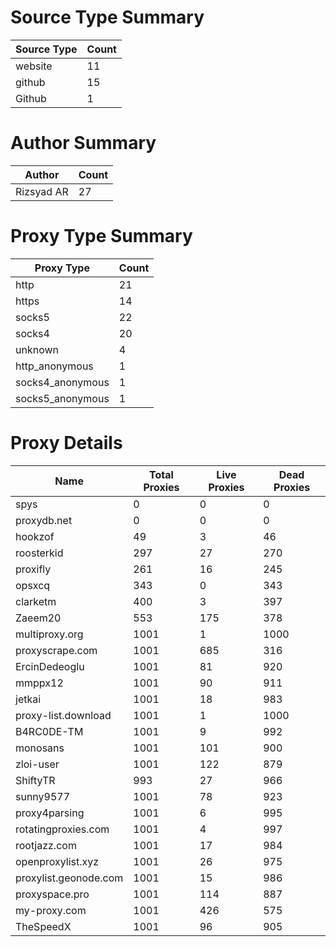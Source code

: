 # Source Type Summary

| Source Type | Count |
|-------------|-------|
| website | 11 |
| github | 15 |
| Github | 1 |


# Author Summary

| Author | Count |
|--------|-------|
| Rizsyad AR | 27 |


# Proxy Type Summary

| Proxy Type | Count |
|------------|-------|
| http | 21 |
| https | 14 |
| socks5 | 22 |
| socks4 | 20 |
| unknown | 4 |
| http_anonymous | 1 |
| socks4_anonymous | 1 |
| socks5_anonymous | 1 |


# Proxy Details

| Name | Total Proxies | Live Proxies | Dead Proxies |
|------|---------------|--------------|---------------|
| spys | 0 | 0 | 0 |
| proxydb.net | 0 | 0 | 0 |
| hookzof | 49 | 3 | 46 |
| roosterkid | 297 | 27 | 270 |
| proxifly | 261 | 16 | 245 |
| opsxcq | 343 | 0 | 343 |
| clarketm | 400 | 3 | 397 |
| Zaeem20 | 553 | 175 | 378 |
| multiproxy.org | 1001 | 1 | 1000 |
| proxyscrape.com | 1001 | 685 | 316 |
| ErcinDedeoglu | 1001 | 81 | 920 |
| mmppx12 | 1001 | 90 | 911 |
| jetkai | 1001 | 18 | 983 |
| proxy-list.download | 1001 | 1 | 1000 |
| B4RC0DE-TM | 1001 | 9 | 992 |
| monosans | 1001 | 101 | 900 |
| zloi-user | 1001 | 122 | 879 |
| ShiftyTR | 993 | 27 | 966 |
| sunny9577 | 1001 | 78 | 923 |
| proxy4parsing | 1001 | 6 | 995 |
| rotatingproxies.com | 1001 | 4 | 997 |
| rootjazz.com | 1001 | 17 | 984 |
| openproxylist.xyz | 1001 | 26 | 975 |
| proxylist.geonode.com | 1001 | 15 | 986 |
| proxyspace.pro | 1001 | 114 | 887 |
| my-proxy.com | 1001 | 426 | 575 |
| TheSpeedX | 1001 | 96 | 905 |
